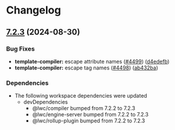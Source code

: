 # Changelog

## [7.2.3](https://github.com/salesforce/lwc/compare/v7.2.2...v7.2.3) (2024-08-30)


### Bug Fixes

* **template-compiler:** escape attribute names ([#4499](https://github.com/salesforce/lwc/issues/4499)) ([d4edefb](https://github.com/salesforce/lwc/commit/d4edefbe256a62af54c715a468ee1ca1f02628d5))
* **template-compiler:** escape tag names ([#4498](https://github.com/salesforce/lwc/issues/4498)) ([ab432ba](https://github.com/salesforce/lwc/commit/ab432ba312d85bf9f5dcd0f9beccd918eeade744))


### Dependencies

* The following workspace dependencies were updated
  * devDependencies
    * @lwc/compiler bumped from 7.2.2 to 7.2.3
    * @lwc/engine-server bumped from 7.2.2 to 7.2.3
    * @lwc/rollup-plugin bumped from 7.2.2 to 7.2.3
